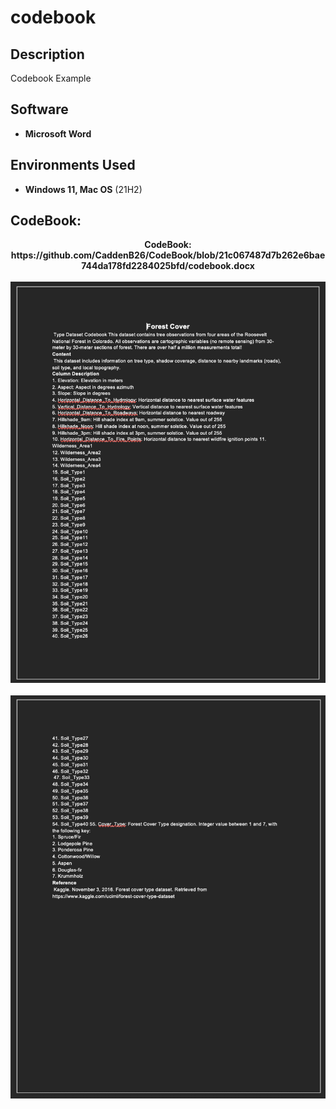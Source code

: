 <h1>codebook</h1>


<h2>Description</h2>
Codebook Example
<br />


<h2>Software</h2>

- <b>Microsoft Word</b> 


<h2>Environments Used </h2>

- <b>Windows 11, Mac OS</b> (21H2)

<h2>CodeBook:</h2>

<p align="center">
<b>CodeBook: <b/>
  <br /)
<b></b>https://github.com/CaddenB26/CodeBook/blob/21c067487d7b262e6bae744da178fd2284025bfd/codebook.docx
<br />
<br />
<img src="https://github.com/CaddenB26/CodeBook/blob/2e88e21a672b86f95e60401ea3e1e0c283ce7920/codebook.png" />
<br />
<br />
<img src="https://github.com/CaddenB26/CodeBook/blob/2e88e21a672b86f95e60401ea3e1e0c283ce7920/codebook1.png" />
<br />
<br />
<p/>

